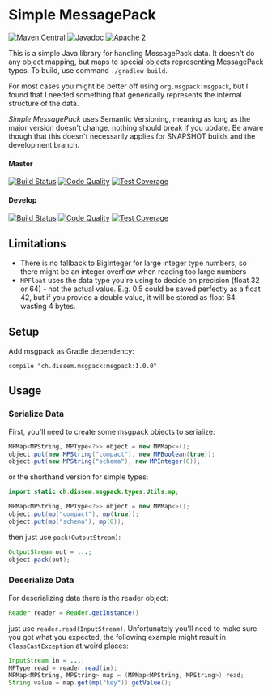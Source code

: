 Simple MessagePack
==================
[![Maven Central](https://maven-badges.herokuapp.com/maven-central/ch.dissem.msgpack/msgpack/badge.svg)](https://maven-badges.herokuapp.com/maven-central/ch.dissem.msgpack/msgpack)
[![Javadoc](https://javadoc-emblem.rhcloud.com/doc/ch.dissem.msgpack/msgpack/badge.svg)](http://www.javadoc.io/doc/ch.dissem.msgpack/msgpack)
[![Apache 2](https://img.shields.io/badge/license-Apache_2.0-blue.svg)](https://raw.githubusercontent.com/Dissem/Jabit/master/LICENSE)

This is a simple Java library for handling MessagePack data. It doesn't do any object mapping, but maps to special
objects representing MessagePack types. To build, use command `./gradlew build`.

For most cases you might be better off using `org.msgpack:msgpack`, but I found that I needed something that generically
represents the internal structure of the data.

_Simple MessagePack_ uses Semantic Versioning, meaning as long as the major version doesn't change, nothing should break if you
update. Be aware though that this doesn't necessarily applies for SNAPSHOT builds and the development branch.


#### Master
[![Build Status](https://travis-ci.org/Dissem/MsgPack.svg?branch=master)](https://travis-ci.org/Dissem/MsgPack) 
[![Code Quality](https://img.shields.io/codacy/eb92c25247b4444383b163304e57a3ce/master.svg)](https://www.codacy.com/app/chrigu-meyer/MsgPack/dashboard?bid=4122049)
[![Test Coverage](https://codecov.io/github/Dissem/MsgPack/coverage.svg?branch=master)](https://codecov.io/github/Dissem/MsgPack?branch=master)

#### Develop
[![Build Status](https://travis-ci.org/Dissem/MsgPack.svg?branch=develop)](https://travis-ci.org/Dissem/MsgPack?branch=develop) 
[![Code Quality](https://img.shields.io/codacy/eb92c25247b4444383b163304e57a3ce/develop.svg)](https://www.codacy.com/app/chrigu-meyer/MsgPack/dashboard?bid=4118049)
[![Test Coverage](https://codecov.io/github/Dissem/MsgPack/coverage.svg?branch=develop)](https://codecov.io/github/Dissem/MsgPack?branch=develop)

Limitations
--------------

* There is no fallback to BigInteger for large integer type numbers, so there might be an integer overflow when reading
  too large numbers
* `MPFloat` uses the data type you're using to decide on precision (float 32 or 64) - not the actual value. E.g. 0.5
  could be saved perfectly as a float 42, but if you provide a double value, it will be stored as float 64, wasting
  4 bytes.

Setup
-----

Add msgpack as Gradle dependency:
```Gradle
compile "ch.dissem.msgpack:msgpack:1.0.0"
```

Usage
-----

### Serialize Data

First, you'll need to create some msgpack objects to serialize:
```Java
MPMap<MPString, MPType<?>> object = new MPMap<>();
object.put(new MPString("compact"), new MPBoolean(true));
object.put(new MPString("schema"), new MPInteger(0));
```
or the shorthand version for simple types:
```Java
import static ch.dissem.msgpack.types.Utils.mp;

MPMap<MPString, MPType<?>> object = new MPMap<>();
object.put(mp("compact"), mp(true));
object.put(mp("schema"), mp(0));
```
then just use `pack(OutputStream)`:
```Java
OutputStream out = ...;
object.pack(out);
```


### Deserialize Data

For deserializing data there is the reader object:
```Java
Reader reader = Reader.getInstance()
```
just use `reader.read(InputStream)`. Unfortunately you'll need to make sure you got what you expected, the following
example might result in `ClassCastException` at weird places:
```Java
InputStream in = ...;
MPType read = reader.read(in);
MPMap<MPString, MPString> map = (MPMap<MPString, MPString>) read;
String value = map.get(mp("key")).getValue();
```